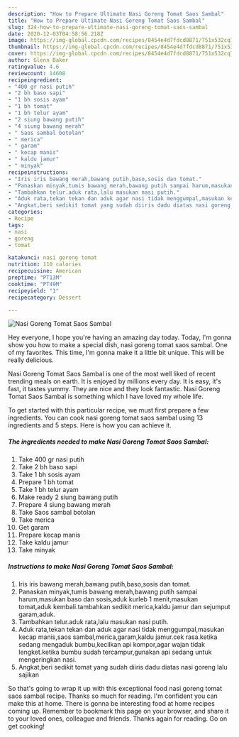 ```yaml
---
description: "How to Prepare Ultimate Nasi Goreng Tomat Saos Sambal"
title: "How to Prepare Ultimate Nasi Goreng Tomat Saos Sambal"
slug: 324-how-to-prepare-ultimate-nasi-goreng-tomat-saos-sambal
date: 2020-12-03T04:58:56.218Z
image: https://img-global.cpcdn.com/recipes/8454e4d7fdcd8871/751x532cq70/nasi-goreng-tomat-saos-sambal-foto-resep-utama.jpg
thumbnail: https://img-global.cpcdn.com/recipes/8454e4d7fdcd8871/751x532cq70/nasi-goreng-tomat-saos-sambal-foto-resep-utama.jpg
cover: https://img-global.cpcdn.com/recipes/8454e4d7fdcd8871/751x532cq70/nasi-goreng-tomat-saos-sambal-foto-resep-utama.jpg
author: Glenn Baker
ratingvalue: 4.6
reviewcount: 14608
recipeingredient:
- "400 gr nasi putih"
- "2 bh baso sapi"
- "1 bh sosis ayam"
- "1 bh tomat"
- "1 bh telur ayam"
- "2 siung bawang putih"
- "4 siung bawang merah"
- " Saos sambal botolan"
- " merica"
- " garam"
- " kecap manis"
- " kaldu jamur"
- " minyak"
recipeinstructions:
- "Iris iris bawang merah,bawang putih,baso,sosis dan tomat."
- "Panaskan minyak,tumis bawang merah,bawang putih sampai harum,masukan baso dan sosis,aduk kurleb 1 menit,masukan tomat,aduk kembali.tambahkan sedikit merica,kaldu jamur dan sejumput garam,aduk."
- "Tambahkan telur.aduk rata,lalu masukan nasi putih."
- "Aduk rata,tekan tekan dan aduk agar nasi tidak menggumpal,masukan kecap manis,saos sambal,merica,garam,kaldu jamur.cek rasa.ketika sedang mengaduk bumbu,kecilkan api kompor,agar wajan tidak lengket.ketika bumbu sudah tercampur,gunakan api sedang untuk mengeringkan nasi."
- "Angkat,beri sedikit tomat yang sudah diiris dadu diatas nasi goreng lalu sajikan"
categories:
- Recipe
tags:
- nasi
- goreng
- tomat

katakunci: nasi goreng tomat 
nutrition: 110 calories
recipecuisine: American
preptime: "PT13M"
cooktime: "PT49M"
recipeyield: "1"
recipecategory: Dessert

---
```



![Nasi Goreng Tomat Saos Sambal](https://img-global.cpcdn.com/recipes/8454e4d7fdcd8871/751x532cq70/nasi-goreng-tomat-saos-sambal-foto-resep-utama.jpg)

Hey everyone, I hope you're having an amazing day today. Today, I'm gonna show you how to make a special dish, nasi goreng tomat saos sambal. One of my favorites. This time, I'm gonna make it a little bit unique. This will be really delicious.



Nasi Goreng Tomat Saos Sambal is one of the most well liked of recent trending meals on earth. It is enjoyed by millions every day. It is easy, it's fast, it tastes yummy. They are nice and they look fantastic. Nasi Goreng Tomat Saos Sambal is something which I have loved my whole life.


To get started with this particular recipe, we must first prepare a few ingredients. You can cook nasi goreng tomat saos sambal using 13 ingredients and 5 steps. Here is how you can achieve it.

<!--inarticleads1-->

##### The ingredients needed to make Nasi Goreng Tomat Saos Sambal:

1. Take 400 gr nasi putih
1. Take 2 bh baso sapi
1. Take 1 bh sosis ayam
1. Prepare 1 bh tomat
1. Take 1 bh telur ayam
1. Make ready 2 siung bawang putih
1. Prepare 4 siung bawang merah
1. Take  Saos sambal botolan
1. Take  merica
1. Get  garam
1. Prepare  kecap manis
1. Take  kaldu jamur
1. Take  minyak




<!--inarticleads2-->

##### Instructions to make Nasi Goreng Tomat Saos Sambal:

1. Iris iris bawang merah,bawang putih,baso,sosis dan tomat.
1. Panaskan minyak,tumis bawang merah,bawang putih sampai harum,masukan baso dan sosis,aduk kurleb 1 menit,masukan tomat,aduk kembali.tambahkan sedikit merica,kaldu jamur dan sejumput garam,aduk.
1. Tambahkan telur.aduk rata,lalu masukan nasi putih.
1. Aduk rata,tekan tekan dan aduk agar nasi tidak menggumpal,masukan kecap manis,saos sambal,merica,garam,kaldu jamur.cek rasa.ketika sedang mengaduk bumbu,kecilkan api kompor,agar wajan tidak lengket.ketika bumbu sudah tercampur,gunakan api sedang untuk mengeringkan nasi.
1. Angkat,beri sedikit tomat yang sudah diiris dadu diatas nasi goreng lalu sajikan




So that's going to wrap it up with this exceptional food nasi goreng tomat saos sambal recipe. Thanks so much for reading. I'm confident you can make this at home. There is gonna be interesting food at home recipes coming up. Remember to bookmark this page on your browser, and share it to your loved ones, colleague and friends. Thanks again for reading. Go on get cooking!
